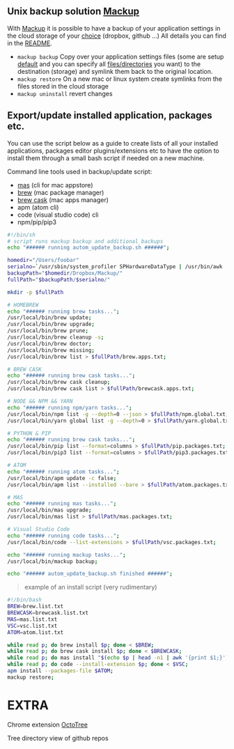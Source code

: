 ## Unix backup solution [Mackup](https://github.com/lra/mackup)

With [Mackup](https://github.com/lra/mackup) it is possible to have a backup of your application settings in the cloud storage of your [choice](https://github.com/lra/mackup/blob/master/README.md#supported-storages) (dropbox, github ...)
All details you can find in the [README](https://github.com/lra/mackup/blob/master/README.md).

* `mackup backup` Copy over your application settings files (some are setup [default](https://github.com/lra/mackup/blob/master/README.md#supported-applications) and you can specify all [files/directories](https://github.com/lra/mackup/tree/master/doc#add-support-for-an-application-or-any-file-or-directory) you want) to the destination (storage) and symlink them back to the original location.
* `mackup restore` On a new mac or linux system create symlinks from the files stored in the cloud storage
* `mackup uninstall` revert changes

## Export/update installed application, packages etc.

You can use the script below as a guide to create lists of all your installed applications, packages editor plugins/extensions etc to have the option to install them through a small bash script if needed on a new machine.

Command line tools used in backup/update script:
- [mas](https://github.com/mas-cli/mas) (cli for mac appstore)
- [brew](https://github.com/Homebrew/brew) (mac package manager)
- [brew cask](http://gillesfabio.github.io/homebrew-cask-homepage/) (mac apps manager)
- apm (atom cli)
- code (visual studio code) cli
- npm/pip/pip3

```bash
#!/bin/sh
# script runs mackup backup and additional backups
echo "###### running autom_update_backup.sh ######";

homedir="/Users/foobar"
serialno=`/usr/sbin/system_profiler SPHardwareDataType | /usr/bin/awk '/Serial/ {print $4}'`
backupPath="$homedir/Dropbox/Mackup/"
fullPath="$backupPath/$serialno/"

mkdir -p $fullPath

# HOMEBREW
echo "###### running brew tasks...";
/usr/local/bin/brew update;
/usr/local/bin/brew upgrade;
/usr/local/bin/brew prune;
/usr/local/bin/brew cleanup -s;
/usr/local/bin/brew doctor;
/usr/local/bin/brew missing;
/usr/local/bin/brew list > $fullPath/brew.apps.txt;

# BREW CASK
echo "###### running brew cask tasks...";
/usr/local/bin/brew cask cleanup;
/usr/local/bin/brew cask list > $fullPath/brewcask.apps.txt;

# NODE && NPM && YARN
echo "###### running npm/yarn tasks...";
/usr/local/bin/npm list -g --depth=0 --json > $fullPath/npm.global.txt;
/usr/local/bin/yarn global list -g --depth=0 > $fullPath/yarn.global.txt;

# PYTHON & PIP
echo "###### running brew cask tasks...";
/usr/local/bin/pip list --format=columns > $fullPath/pip.packages.txt;
/usr/local/bin/pip3 list --format=columns > $fullPath/pip3.packages.txt;

# ATOM
echo "###### running atom tasks...";
/usr/local/bin/apm update -c false;
/usr/local/bin/apm list --installed --bare > $fullPath/atom.packages.txt;

# MAS
echo "###### running mas tasks...";
/usr/local/bin/mas upgrade;
/usr/local/bin/mas list > $fullPath/mas.packages.txt;

# Visual Studio Code
echo "###### running code tasks...";
/usr/local/bin/code --list-extensions > $fullPath/vsc.packages.txt;

echo "###### running mackup tasks...";
/usr/local/bin/mackup backup;

echo "###### autom_update_backup.sh finished ######";

```

> example of an install script (very rudimentary)
```bash
#!/bin/bash
BREW=brew.list.txt
BREWCASK=brewcask.list.txt
MAS=mas.list.txt
VSC=vsc.list.txt
ATOM=atom.list.txt

while read p; do brew install $p; done < $BREW;
while read p; do brew cask install $p; done < $BREWCASK;
while read p; do mas install "$(echo $p | head -n1 | awk '{print $1;}')"; done < $MAS;
while read p; do code --install-extension $p; done < $VSC;
apm install --packages-file $ATOM;
mackup restore;
```

# EXTRA
Chrome extension [OctoTree](https://chrome.google.com/webstore/detail/octotree/bkhaagjahfmjljalopjnoealnfndnagc)

Tree directory view of github repos
